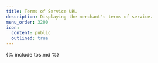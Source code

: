 ```yaml
---
title: Terms of Service URL
description: Displaying the merchant's terms of service.
menu_order: 3200
icon:
  content: public
  outlined: true
---
```


{% include tos.md %}
